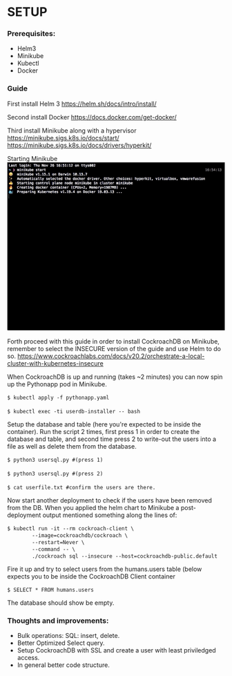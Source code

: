 # SETUP

### Prerequisites:
- Helm3
- Minikube
- Kubectl
- Docker

### Guide

First install Helm 3
https://helm.sh/docs/intro/install/

Second install Docker
https://docs.docker.com/get-docker/

Third install Minikube along with a hypervisor
https://minikube.sigs.k8s.io/docs/start/
https://minikube.sigs.k8s.io/docs/drivers/hyperkit/

Starting Minikube
![](minikube.gif)

Forth proceed with this guide in order to install CockroachDB on Minikube, remember to select the INSECURE version of the guide and use Helm to do so.
https://www.cockroachlabs.com/docs/v20.2/orchestrate-a-local-cluster-with-kubernetes-insecure

When CockroachDB is up and running (takes ~2 minutes) you can now spin up the Pythonapp pod in Minikube.
```
$ kubectl apply -f pythonapp.yaml

$ kubectl exec -ti userdb-installer -- bash
```
Setup the database and table (here you're expected to be inside the container). Run the script 2 times, first press 1 in order to create the database and table, and second time press 2 to write-out the users into a file as well as delete them from the database.
```
$ python3 usersql.py #(press 1)

$ python3 usersql.py #(press 2)

$ cat userfile.txt #confirm the users are there.
```
Now start another deployment to check if the users have been removed from the DB. When you applied the helm chart to Minikube a post-deployment output mentioned something along the lines of:
```
$ kubectl run -it --rm cockroach-client \                                                                                                        
        --image=cockroachdb/cockroach \
        --restart=Never \
        --command -- \
        ./cockroach sql --insecure --host=cockroachdb-public.default
```
Fire it up and try to select users from the humans.users table (below expects you to be inside the CockroachDB Client container
```
$ SELECT * FROM humans.users
```
The database should show be empty.

### Thoughts and improvements:
- Bulk operations: SQL: insert, delete.
- Better Optimized Select query.
- Setup CockroachDB with SSL and create a user with least priviledged access.
- In general better code structure.
